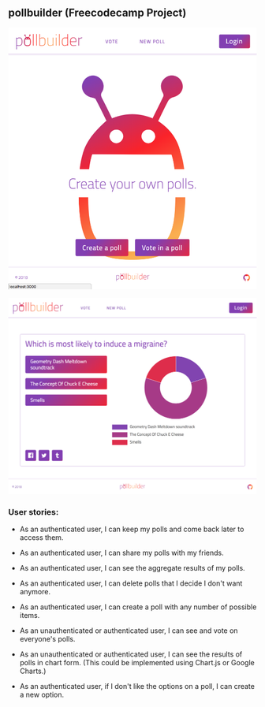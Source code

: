 ## pollbuilder (Freecodecamp Project)

![pollbuilder screenshot](https://raw.githubusercontent.com/rifkegribenes/pollbuilder/master/client/public/img/screenshot1.png)

![pollbuilder screenshot](https://raw.githubusercontent.com/rifkegribenes/pollbuilder/master/client/public/img/screenshot2.png)

### User stories:

* As an authenticated user, I can keep my polls and come back later to access them.

* As an authenticated user, I can share my polls with my friends.

* As an authenticated user, I can see the aggregate results of my polls.

* As an authenticated user, I can delete polls that I decide I don't want anymore.

* As an authenticated user, I can create a poll with any number of possible items.

* As an unauthenticated or authenticated user, I can see and vote on everyone's polls.

* As an unauthenticated or authenticated user, I can see the results of polls in chart form. (This could be implemented using Chart.js or Google Charts.)

* As an authenticated user, if I don't like the options on a poll, I can create a new option.
